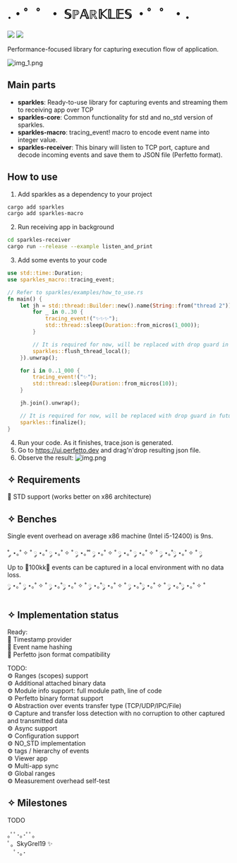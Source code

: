 # .・゜゜・ 𝕊ℙ𝔸ℝ𝕂𝕃𝔼𝕊 ・゜゜・．
<img src="https://img.shields.io/crates/v/sparkles"></img>
<img src="https://img.shields.io/crates/size/sparkles"></img>

Performance-focused library for capturing execution flow of application.

![img_1.png](https://github.com/skibon02/sparkles/blob/main/img_1.png)
## Main parts
- **sparkles**: Ready-to-use library for capturing events and streaming them to receiving app over TCP
- **sparkles-core**: Common functionality for std and no_std version of sparkles.
- **sparkles-macro**: tracing_event! macro to encode event name into integer value.
- **sparkles-receiver**: This binary will listen to TCP port, capture and decode incoming events and save them to JSON file (Perfetto format).

## How to use
1. Add sparkles as a dependency to your project
```bash
cargo add sparkles 
cargo add sparkles-macro
```
2. Run receiving app in background
```bash
cd sparkles-receiver
cargo run --release --example listen_and_print
```
3. Add some events to your code

```rust
use std::time::Duration;
use sparkles_macro::tracing_event;

// Refer to sparkles/examples/how_to_use.rs
fn main() {
    let jh = std::thread::Builder::new().name(String::from("thread 2")).spawn(|| {
        for _ in 0..30 {
            tracing_event!("✨✨✨");
            std::thread::sleep(Duration::from_micros(1_000));
        }

        // It is required for now, will be replaced with drop guard in future
        sparkles::flush_thread_local();
    }).unwrap();

    for i in 0..1_000 {
        tracing_event!("✨");
        std::thread::sleep(Duration::from_micros(10));
    }

    jh.join().unwrap();

    // It is required for now, will be replaced with drop guard in future
    sparkles::finalize();
}
```
4. Run your code. As it finishes, trace.json is generated.
5. Go to https://ui.perfetto.dev and drag'n'drop resulting json file.
6. Observe the result:
![img.png](https://github.com/skibon02/sparkles/blob/main/img.png)


## ✧ Requirements
🌟 STD support (works better on x86 architecture)

## ✧ Benches
Single event overhead on average x86 machine (Intel i5-12400) is 9ns.

˚ ༘ ⋆｡˚ ✧ ˚ ༘ ⋆｡˚ ༘ ⋆｡˚ ✧ ˚ ༘ ⋆｡˚˚ ༘ ⋆｡˚ ✧ ˚ ༘ ⋆｡˚ ༘ ⋆｡˚ ✧ ˚ ༘ ⋆｡˚༘ ⋆｡˚ ✧ ˚ ༘\
Up to 🫸100kk🫷 events can be captured in a local environment with no data loss. \
༘ ⋆｡˚ ༘ ⋆｡˚ ✧ ˚ ༘ ⋆｡˚༘ ⋆｡˚ ✧ ˚ ༘ ⋆｡˚༘ ⋆｡˚ ✧ ˚ ༘ ⋆｡˚༘ ⋆｡˚ ✧ ˚ ༘ ⋆｡˚༘ ⋆｡˚ ✧ ˚


## ✧ Implementation status
Ready: \
🌟 Timestamp provider \
🌟 Event name hashing \
🌟 Perfetto json format compatibility

TODO: \
⚙️ Ranges (scopes) support \
⚙️ Additional attached binary data \
⚙️ Module info support: full module path, line of code \
⚙️ Perfetto binary format support \
⚙️ Abstraction over events transfer type (TCP/UDP/IPC/File) \
⚙️ Capture and transfer loss detection with no corruption to other captured and transmitted data \
⚙️ Async support \
⚙️ Configuration support \
⚙️ NO_STD implementation \
⚙️ tags / hierarchy of events \
⚙️ Viewer app \
⚙️ Multi-app sync \
⚙️ Global ranges \
⚙️ Measurement overhead self-test

## ✧ Milestones
TODO

｡ﾟﾟ･｡･ﾟﾟ｡\
ﾟ。SkyGrel19 ✨\
　ﾟ･｡･
